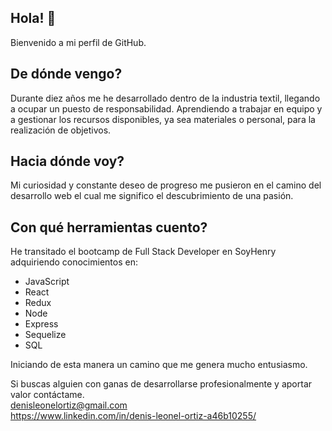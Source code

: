 ## Hola! 👋
Bienvenido a mi perfil de GitHub.

## De dónde vengo?
Durante diez años me he desarrollado dentro de la industria textil, llegando a ocupar un puesto de responsabilidad. Aprendiendo a trabajar en equipo y a gestionar los recursos disponibles, ya sea materiales o personal, para la realización de objetivos.

## Hacia dónde voy?
Mi curiosidad y constante deseo de progreso me pusieron en el camino del desarrollo web el cual me significo el descubrimiento de una pasión.

## Con qué herramientas cuento?
He transitado el bootcamp de Full Stack Developer en SoyHenry adquiriendo conocimientos en:
<ul>
  <li>JavaScript</li>
  <li>React</li>
  <li>Redux</li>
  <li>Node</li>
  <li>Express</li>
  <li>Sequelize</li>
  <li>SQL</li>
</ul> 
Iniciando de esta manera un camino que me genera mucho entusiasmo.

Si buscas alguien con ganas de desarrollarse profesionalmente y aportar valor contáctame.   
denisleonelortiz@gmail.com  
https://www.linkedin.com/in/denis-leonel-ortiz-a46b10255/
<!--
**denisleonelortiz/denisleonelortiz** is a ✨ _special_ ✨ repository because its `README.md` (this file) appears on your GitHub profile.

Here are some ideas to get you started:

- 🔭 I’m currently working on ...
- 🌱 I’m currently learning ...
- 👯 I’m looking to collaborate on ...
- 🤔 I’m looking for help with ...
- 💬 Ask me about ...
- 📫 How to reach me: ...
- 😄 Pronouns: ...
- ⚡ Fun fact: ...
-->
